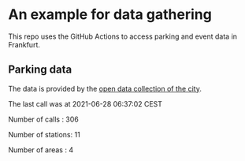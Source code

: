 # An example for data gathering

This repo uses the GitHub Actions to access parking and event data in Frankfurt.

## Parking data
The data is provided by the [open data collection of the city](https://www.offenedaten.frankfurt.de/).

The last call was at 2021-06-28 06:37:02 CEST

Number of calls   : 306

Number of stations:  11

Number of areas   :   4


